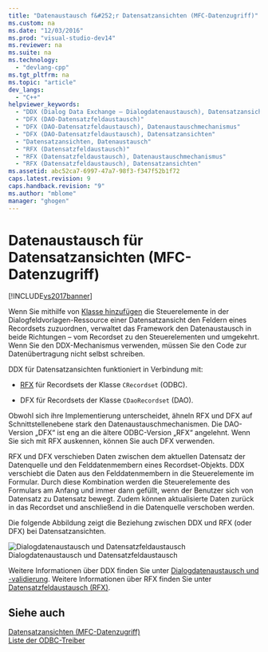 ```yaml
---
title: "Datenaustausch f&#252;r Datensatzansichten (MFC-Datenzugriff)"
ms.custom: na
ms.date: "12/03/2016"
ms.prod: "visual-studio-dev14"
ms.reviewer: na
ms.suite: na
ms.technology: 
  - "devlang-cpp"
ms.tgt_pltfrm: na
ms.topic: "article"
dev_langs: 
  - "C++"
helpviewer_keywords: 
  - "DDX (Dialog Data Exchange – Dialogdatenaustausch), Datensatzansichten"
  - "DFX (DAO-Datensatzfeldaustausch)"
  - "DFX (DAO-Datensatzfeldaustausch), Datenaustauschmechanismus"
  - "DFX (DAO-Datensatzfeldaustausch), Datensatzansichten"
  - "Datensatzansichten, Datenaustausch"
  - "RFX (Datensatzfeldaustausch)"
  - "RFX (Datensatzfeldaustausch), Datenaustauschmechanismus"
  - "RFX (Datensatzfeldaustausch), Datensatzansichten"
ms.assetid: abc52ca7-6997-47a7-98f3-f347f52b1f72
caps.latest.revision: 9
caps.handback.revision: "9"
ms.author: "mblome"
manager: "ghogen"
---
```

# Datenaustausch f&#252;r Datensatzansichten (MFC-Datenzugriff)
[!INCLUDE[vs2017banner](../assembler/inline/includes/vs2017banner.md)]

Wenn Sie mithilfe von [Klasse hinzufügen](../mfc/reference/adding-an-mfc-odbc-consumer.md) die Steuerelemente in der Dialogfeldvorlagen\-Ressource einer Datensatzansicht den Feldern eines Recordsets zuzuordnen, verwaltet das Framework den Datenaustausch in beide Richtungen – vom Recordset zu den Steuerelementen und umgekehrt.  Wenn Sie den DDX\-Mechanismus verwenden, müssen Sie den Code zur Datenübertragung nicht selbst schreiben.  
  
 DDX für Datensatzansichten funktioniert in Verbindung mit:  
  
-   [RFX](../data/odbc/record-field-exchange-rfx.md) für Recordsets der Klasse `CRecordset` \(ODBC\).  
  
-   DFX für Recordsets der Klasse `CDaoRecordset` \(DAO\).  
  
 Obwohl sich ihre Implementierung unterscheidet, ähneln RFX und DFX auf Schnittstellenebene stark den Datenaustauschmechanismen.  Die DAO\-Version „DFX“ ist eng an die ältere ODBC\-Version „RFX“ angelehnt.  Wenn Sie sich mit RFX auskennen, können Sie auch DFX verwenden.  
  
 RFX und DFX verschieben Daten zwischen dem aktuellen Datensatz der Datenquelle und den Felddatenmembern eines Recordset\-Objekts.  DDX verschiebt die Daten aus den Felddatenmembern in die Steuerelemente im Formular.  Durch diese Kombination werden die Steuerelemente des Formulars am Anfang und immer dann gefüllt, wenn der Benutzer sich von Datensatz zu Datensatz bewegt.  Zudem können aktualisierte Daten zurück in das Recordset und anschließend in die Datenquelle verschoben werden.  
  
 Die folgende Abbildung zeigt die Beziehung zwischen DDX und RFX \(oder DFX\) bei Datensatzansichten.  
  
 ![Dialogdatenaustausch und Datensatzfeldaustausch](../data/media/vc37xt1.png "vc37XT1")  
Dialogdatenaustausch und Datensatzfeldaustausch  
  
 Weitere Informationen über DDX finden Sie unter [Dialogdatenaustausch und \-validierung](../mfc/dialog-data-exchange-and-validation.md).  Weitere Informationen über RFX finden Sie unter [Datensatzfeldaustausch \(RFX\)](../data/odbc/record-field-exchange-rfx.md).  
  
## Siehe auch  
 [Datensatzansichten \(MFC\-Datenzugriff\)](../data/record-views-mfc-data-access.md)   
 [Liste der ODBC\-Treiber](../data/odbc/odbc-driver-list.md)